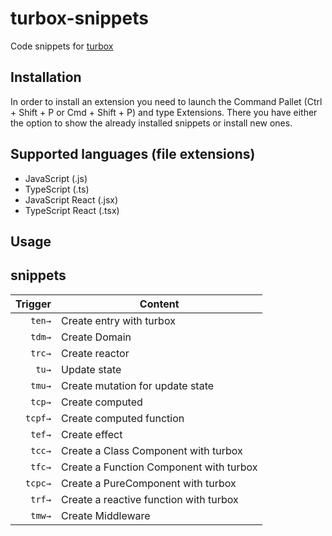 # turbox-snippets

Code snippets for [turbox](https://github.com/turbox3d/turbox)

## Installation

In order to install an extension you need to launch the Command Pallet (Ctrl + Shift + P or Cmd + Shift + P) and type Extensions. There you have either the option to show the already installed snippets or install new ones.

## Supported languages (file extensions)
- JavaScript (.js)
- TypeScript (.ts)
- JavaScript React (.jsx)
- TypeScript React (.tsx)

## Usage
<!-- ![Create Domain](https://github.com/kujiale/turbox/raw/master/plugins/turbox-snippets/images/tdomain.gif) -->

## snippets
| Trigger        | Content                                    |
|---------------:|--------------------------------------------|
| `ten→`         | Create entry with turbox                   |
| `tdm→`         | Create Domain                              |
| `trc→`         | Create reactor                             |
| `tu→`          | Update state                               |
| `tmu→`         | Create mutation for update state           |
| `tcp→`         | Create computed                            |
| `tcpf→`        | Create computed function                   |
| `tef→`         | Create effect                              |
| `tcc→`         | Create a Class Component with turbox       |
| `tfc→`         | Create a Function Component with turbox    |
| `tcpc→`        | Create a PureComponent with turbox         |
| `trf→`         | Create a reactive function with turbox     |
| `tmw→`         | Create Middleware                          |
